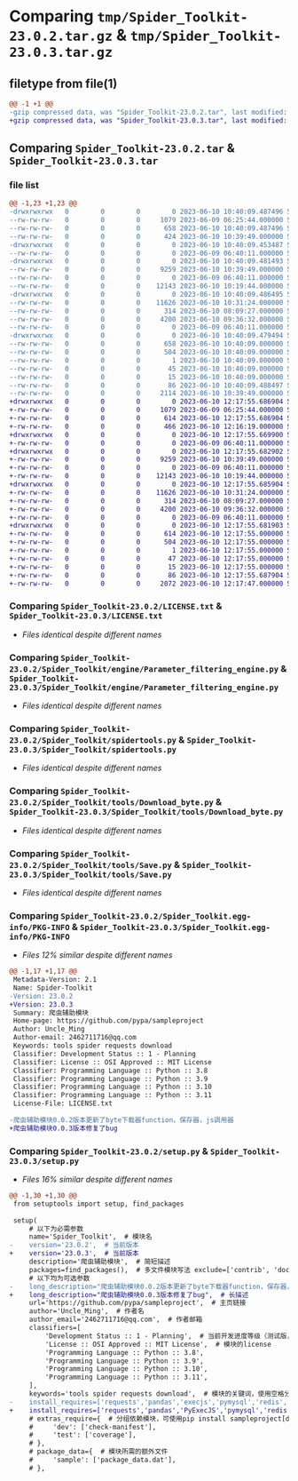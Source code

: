 # Comparing `tmp/Spider_Toolkit-23.0.2.tar.gz` & `tmp/Spider_Toolkit-23.0.3.tar.gz`

## filetype from file(1)

```diff
@@ -1 +1 @@
-gzip compressed data, was "Spider_Toolkit-23.0.2.tar", last modified: Sat Jun 10 10:40:09 2023, max compression
+gzip compressed data, was "Spider_Toolkit-23.0.3.tar", last modified: Sat Jun 10 12:17:55 2023, max compression
```

## Comparing `Spider_Toolkit-23.0.2.tar` & `Spider_Toolkit-23.0.3.tar`

### file list

```diff
@@ -1,23 +1,23 @@
-drwxrwxrwx   0        0        0        0 2023-06-10 10:40:09.487496 Spider_Toolkit-23.0.2/
--rw-rw-rw-   0        0        0     1079 2023-06-09 06:25:44.000000 Spider_Toolkit-23.0.2/LICENSE.txt
--rw-rw-rw-   0        0        0      658 2023-06-10 10:40:09.487496 Spider_Toolkit-23.0.2/PKG-INFO
--rw-rw-rw-   0        0        0      424 2023-06-10 10:39:49.000000 Spider_Toolkit-23.0.2/README.md
-drwxrwxrwx   0        0        0        0 2023-06-10 10:40:09.453487 Spider_Toolkit-23.0.2/Spider_Toolkit/
--rw-rw-rw-   0        0        0        0 2023-06-09 06:40:11.000000 Spider_Toolkit-23.0.2/Spider_Toolkit/__init__.py
-drwxrwxrwx   0        0        0        0 2023-06-10 10:40:09.481493 Spider_Toolkit-23.0.2/Spider_Toolkit/engine/
--rw-rw-rw-   0        0        0     9259 2023-06-10 10:39:49.000000 Spider_Toolkit-23.0.2/Spider_Toolkit/engine/Parameter_filtering_engine.py
--rw-rw-rw-   0        0        0        0 2023-06-09 06:40:11.000000 Spider_Toolkit-23.0.2/Spider_Toolkit/engine/__init__.py
--rw-rw-rw-   0        0        0    12143 2023-06-10 10:19:44.000000 Spider_Toolkit-23.0.2/Spider_Toolkit/spidertools.py
-drwxrwxrwx   0        0        0        0 2023-06-10 10:40:09.486495 Spider_Toolkit-23.0.2/Spider_Toolkit/tools/
--rw-rw-rw-   0        0        0    11626 2023-06-10 10:31:24.000000 Spider_Toolkit-23.0.2/Spider_Toolkit/tools/Download_byte.py
--rw-rw-rw-   0        0        0      314 2023-06-10 08:09:27.000000 Spider_Toolkit-23.0.2/Spider_Toolkit/tools/Open_js.py
--rw-rw-rw-   0        0        0     4200 2023-06-10 09:36:32.000000 Spider_Toolkit-23.0.2/Spider_Toolkit/tools/Save.py
--rw-rw-rw-   0        0        0        0 2023-06-09 06:40:11.000000 Spider_Toolkit-23.0.2/Spider_Toolkit/tools/__init__.py
-drwxrwxrwx   0        0        0        0 2023-06-10 10:40:09.479494 Spider_Toolkit-23.0.2/Spider_Toolkit.egg-info/
--rw-rw-rw-   0        0        0      658 2023-06-10 10:40:09.000000 Spider_Toolkit-23.0.2/Spider_Toolkit.egg-info/PKG-INFO
--rw-rw-rw-   0        0        0      504 2023-06-10 10:40:09.000000 Spider_Toolkit-23.0.2/Spider_Toolkit.egg-info/SOURCES.txt
--rw-rw-rw-   0        0        0        1 2023-06-10 10:40:09.000000 Spider_Toolkit-23.0.2/Spider_Toolkit.egg-info/dependency_links.txt
--rw-rw-rw-   0        0        0       45 2023-06-10 10:40:09.000000 Spider_Toolkit-23.0.2/Spider_Toolkit.egg-info/requires.txt
--rw-rw-rw-   0        0        0       15 2023-06-10 10:40:09.000000 Spider_Toolkit-23.0.2/Spider_Toolkit.egg-info/top_level.txt
--rw-rw-rw-   0        0        0       86 2023-06-10 10:40:09.488497 Spider_Toolkit-23.0.2/setup.cfg
--rw-rw-rw-   0        0        0     2114 2023-06-10 10:39:49.000000 Spider_Toolkit-23.0.2/setup.py
+drwxrwxrwx   0        0        0        0 2023-06-10 12:17:55.686904 Spider_Toolkit-23.0.3/
+-rw-rw-rw-   0        0        0     1079 2023-06-09 06:25:44.000000 Spider_Toolkit-23.0.3/LICENSE.txt
+-rw-rw-rw-   0        0        0      614 2023-06-10 12:17:55.686904 Spider_Toolkit-23.0.3/PKG-INFO
+-rw-rw-rw-   0        0        0      466 2023-06-10 12:16:19.000000 Spider_Toolkit-23.0.3/README.md
+drwxrwxrwx   0        0        0        0 2023-06-10 12:17:55.669900 Spider_Toolkit-23.0.3/Spider_Toolkit/
+-rw-rw-rw-   0        0        0        0 2023-06-09 06:40:11.000000 Spider_Toolkit-23.0.3/Spider_Toolkit/__init__.py
+drwxrwxrwx   0        0        0        0 2023-06-10 12:17:55.682902 Spider_Toolkit-23.0.3/Spider_Toolkit/engine/
+-rw-rw-rw-   0        0        0     9259 2023-06-10 10:39:49.000000 Spider_Toolkit-23.0.3/Spider_Toolkit/engine/Parameter_filtering_engine.py
+-rw-rw-rw-   0        0        0        0 2023-06-09 06:40:11.000000 Spider_Toolkit-23.0.3/Spider_Toolkit/engine/__init__.py
+-rw-rw-rw-   0        0        0    12143 2023-06-10 10:19:44.000000 Spider_Toolkit-23.0.3/Spider_Toolkit/spidertools.py
+drwxrwxrwx   0        0        0        0 2023-06-10 12:17:55.685904 Spider_Toolkit-23.0.3/Spider_Toolkit/tools/
+-rw-rw-rw-   0        0        0    11626 2023-06-10 10:31:24.000000 Spider_Toolkit-23.0.3/Spider_Toolkit/tools/Download_byte.py
+-rw-rw-rw-   0        0        0      314 2023-06-10 08:09:27.000000 Spider_Toolkit-23.0.3/Spider_Toolkit/tools/Open_js.py
+-rw-rw-rw-   0        0        0     4200 2023-06-10 09:36:32.000000 Spider_Toolkit-23.0.3/Spider_Toolkit/tools/Save.py
+-rw-rw-rw-   0        0        0        0 2023-06-09 06:40:11.000000 Spider_Toolkit-23.0.3/Spider_Toolkit/tools/__init__.py
+drwxrwxrwx   0        0        0        0 2023-06-10 12:17:55.681903 Spider_Toolkit-23.0.3/Spider_Toolkit.egg-info/
+-rw-rw-rw-   0        0        0      614 2023-06-10 12:17:55.000000 Spider_Toolkit-23.0.3/Spider_Toolkit.egg-info/PKG-INFO
+-rw-rw-rw-   0        0        0      504 2023-06-10 12:17:55.000000 Spider_Toolkit-23.0.3/Spider_Toolkit.egg-info/SOURCES.txt
+-rw-rw-rw-   0        0        0        1 2023-06-10 12:17:55.000000 Spider_Toolkit-23.0.3/Spider_Toolkit.egg-info/dependency_links.txt
+-rw-rw-rw-   0        0        0       47 2023-06-10 12:17:55.000000 Spider_Toolkit-23.0.3/Spider_Toolkit.egg-info/requires.txt
+-rw-rw-rw-   0        0        0       15 2023-06-10 12:17:55.000000 Spider_Toolkit-23.0.3/Spider_Toolkit.egg-info/top_level.txt
+-rw-rw-rw-   0        0        0       86 2023-06-10 12:17:55.687904 Spider_Toolkit-23.0.3/setup.cfg
+-rw-rw-rw-   0        0        0     2072 2023-06-10 12:17:47.000000 Spider_Toolkit-23.0.3/setup.py
```

### Comparing `Spider_Toolkit-23.0.2/LICENSE.txt` & `Spider_Toolkit-23.0.3/LICENSE.txt`

 * *Files identical despite different names*

### Comparing `Spider_Toolkit-23.0.2/Spider_Toolkit/engine/Parameter_filtering_engine.py` & `Spider_Toolkit-23.0.3/Spider_Toolkit/engine/Parameter_filtering_engine.py`

 * *Files identical despite different names*

### Comparing `Spider_Toolkit-23.0.2/Spider_Toolkit/spidertools.py` & `Spider_Toolkit-23.0.3/Spider_Toolkit/spidertools.py`

 * *Files identical despite different names*

### Comparing `Spider_Toolkit-23.0.2/Spider_Toolkit/tools/Download_byte.py` & `Spider_Toolkit-23.0.3/Spider_Toolkit/tools/Download_byte.py`

 * *Files identical despite different names*

### Comparing `Spider_Toolkit-23.0.2/Spider_Toolkit/tools/Save.py` & `Spider_Toolkit-23.0.3/Spider_Toolkit/tools/Save.py`

 * *Files identical despite different names*

### Comparing `Spider_Toolkit-23.0.2/Spider_Toolkit.egg-info/PKG-INFO` & `Spider_Toolkit-23.0.3/Spider_Toolkit.egg-info/PKG-INFO`

 * *Files 12% similar despite different names*

```diff
@@ -1,17 +1,17 @@
 Metadata-Version: 2.1
 Name: Spider-Toolkit
-Version: 23.0.2
+Version: 23.0.3
 Summary: 爬虫辅助模块
 Home-page: https://github.com/pypa/sampleproject
 Author: Uncle_Ming
 Author-email: 2462711716@qq.com
 Keywords: tools spider requests download
 Classifier: Development Status :: 1 - Planning
 Classifier: License :: OSI Approved :: MIT License
 Classifier: Programming Language :: Python :: 3.8
 Classifier: Programming Language :: Python :: 3.9
 Classifier: Programming Language :: Python :: 3.10
 Classifier: Programming Language :: Python :: 3.11
 License-File: LICENSE.txt
 
-爬虫辅助模块0.0.2版本更新了byte下载器function，保存器，js调用器
+爬虫辅助模块0.0.3版本修复了bug
```

### Comparing `Spider_Toolkit-23.0.2/setup.py` & `Spider_Toolkit-23.0.3/setup.py`

 * *Files 16% similar despite different names*

```diff
@@ -1,30 +1,30 @@
 from setuptools import setup, find_packages
 
 setup(
     # 以下为必需参数
     name='Spider_Toolkit',  # 模块名
-    version='23.0.2',  # 当前版本
+    version='23.0.3',  # 当前版本
     description='爬虫辅助模块',  # 简短描述
     packages=find_packages(),  # 多文件模块写法 exclude=['contrib', 'docs', 'tests']
     # 以下均为可选参数
-    long_description="爬虫辅助模块0.0.2版本更新了byte下载器function，保存器，js调用器",  # 长描述
+    long_description="爬虫辅助模块0.0.3版本修复了bug",  # 长描述
     url='https://github.com/pypa/sampleproject',  # 主页链接
     author='Uncle_Ming',  # 作者名
     author_email='2462711716@qq.com',  # 作者邮箱
     classifiers=[
         'Development Status :: 1 - Planning',  # 当前开发进度等级（测试版，正式版等）
         'License :: OSI Approved :: MIT License',  # 模块的license
         'Programming Language :: Python :: 3.8',
         'Programming Language :: Python :: 3.9',
         'Programming Language :: Python :: 3.10',
         'Programming Language :: Python :: 3.11',
     ],
     keywords='tools spider requests download',  # 模块的关键词，使用空格分割
-    install_requires=['requests','pandas','execjs','pymysql','redis','pymongo'],  # 依赖模块
+    install_requires=['requests','pandas','PyExecJS','pymysql','redis','pymongo'],  # 依赖模块
     # extras_require={  # 分组依赖模块，可使用pip install sampleproject[dev] 安装分组内的依赖
     #     'dev': ['check-manifest'],
     #     'test': ['coverage'],
     # },
     # package_data={  # 模块所需的额外文件
     #     'sample': ['package_data.dat'],
     # },
```

